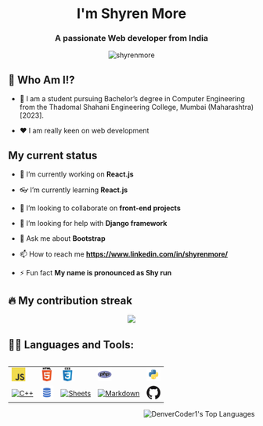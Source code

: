 <h1 align="center"> I'm Shyren More</h1>
<h3 align="center">A passionate Web developer from India</h3>

<p align="center"> <img src="https://komarev.com/ghpvc/?username=shyrenmore" alt="shyrenmore" /> </p>

## 🤔 Who Am I!?

- 🏫 I am a student pursuing Bachelor’s degree in Computer Engineering from the Thadomal Shahani Engineering College, Mumbai (Maharashtra) [2023].

- ♥️ I am really keen on web development

## My current status

- 🔭 I’m currently working on **React.js**

- 👓 I’m currently learning **React.js**

- 👯 I’m looking to collaborate on **front-end projects**

- 🤝 I’m looking for help with **Django framework**

- 💬 Ask me about **Bootstrap**

- 📫 How to reach me **https://www.linkedin.com/in/shyrenmore/**

- ⚡ Fun fact **My name is pronounced as Shy run**

## 🔥 My contribution streak

<p align="center">
  <a href="https://github.com/ShyrenMore/github-readme-streak-stats">
    <img src="https://github-readme-streak-stats.herokuapp.com/?user=ShyrenMore#version3"/>
  </a>
</p>

## 👨‍💻 Languages and Tools:

<table align="left">
    <tbody>
        <tr>
            <td><a href="#"><img alt="JavaScript" title="JavaScript" height="28px"
                        src="https://raw.githubusercontent.com/github/explore/80688e429a7d4ef2fca1e82350fe8e3517d3494d/topics/javascript/javascript.png" /></a>
            </td>
            <td><a href="#"><img alt="HTML5" title="HTML5" height="28px"
                        src="https://raw.githubusercontent.com/github/explore/80688e429a7d4ef2fca1e82350fe8e3517d3494d/topics/html/html.png" /></a>
            </td>
            <td><a href="#"><img alt="CSS3" title="CSS3" height="28px"
                        src="https://raw.githubusercontent.com/github/explore/80688e429a7d4ef2fca1e82350fe8e3517d3494d/topics/css/css.png" /></a>
            </td>
            <td><a href="#"><img alt="PHP" title="PHP" height="28px"
                        src="https://raw.githubusercontent.com/github/explore/80688e429a7d4ef2fca1e82350fe8e3517d3494d/topics/php/php.png" /></a>
            </td>
            <td><a href="#"><img alt="Python" title="Python" height="28px"
                        src="https://raw.githubusercontent.com/github/explore/80688e429a7d4ef2fca1e82350fe8e3517d3494d/topics/python/python.png" /></a>
            </td>
        </tr>
        <tr>
            <td><a href="#"><img alt="C++" title="C++" height="28px"
                        src="https://img.icons8.com/color/48/000000/c-plus-plus-logo.png" /></a></td>
            <td><a href="#"><img alt="SQL" title="SQL" height="28px"
                        src="https://raw.githubusercontent.com/github/explore/80688e429a7d4ef2fca1e82350fe8e3517d3494d/topics/sql/sql.png" /></a>
            </td>
            <td><a href="#"><img alt="Sheets" title="Sheets" height="28px"
                        src="https://img.icons8.com/color/48/000000/google-sheets.png" /></a></td>
            <td><a href="#"><img alt="Markdown" title="Markdown" height="28px"
                        src="https://img.icons8.com/ios-filled/50/000000/markdown.png" /></a></td>
            <td><a href="#"><img alt="GitHub" title="GitHub" height="28px"
                        src="https://raw.githubusercontent.com/github/explore/78df643247d429f6cc873026c0622819ad797942/topics/github/github.png" /></a>
            </td>
        </tr>
        </tbody>
</table>

<img align="right" alt="DenverCoder1's Top Languages" src="https://github-readme-stats.vercel.app/api/top-langs/?username=ShyrenMore&langs_count=10&layout=compact&theme=tokyonight" />


